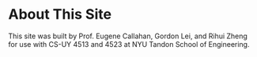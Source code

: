 <html>
    <head>
<!--include head.txt -->
        <title>
            About This Site
        </title>
    </head>

 <body>
<!--include logo.txt -->
<!--include menu.txt -->

# About This Site

This site was built by Prof. Eugene Callahan, Gordon Lei, and Rihui Zheng for use with
CS-UY 4513 and 4523 at NYU Tandon School of Engineering.


</body>
</html>
